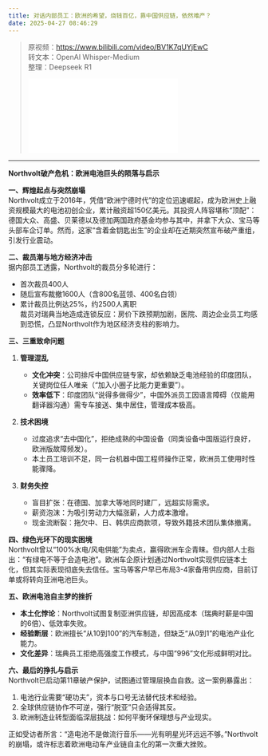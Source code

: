 ```yaml
---
title: 对话内部员工：欧洲的希望，烧钱百亿，靠中国供应链，依然难产？
date: 2025-04-27 08:46:29
---
```


> 原视频：https://www.bilibili.com/video/BV1K7qUYjEwC<br>转文本：OpenAI Whisper-Medium<br>整理：Deepseek R1
>
> <iframe src="//player.bilibili.com/player.html?bvid=BV1K7qUYjEwC&autoplay=0" scrolling="no" border="0" frameborder="no" framespacing="0" allowfullscreen="true"></iframe>

---

**Northvolt破产危机：欧洲电池巨头的陨落与启示**

**一、辉煌起点与突然崩塌**  
Northvolt成立于2016年，凭借“欧洲宁德时代”的定位迅速崛起，成为欧洲史上融资规模最大的电池初创企业，累计融资超150亿美元。其投资人阵容堪称“顶配”：德国大众、高盛、贝莱德以及德加两国政府基金均参与其中，并拿下大众、宝马等头部车企订单。然而，这家“含着金钥匙出生”的企业却在近期突然宣布破产重组，引发行业震动。

**二、裁员潮与地方经济冲击**  
据内部员工透露，Northvolt的裁员分多轮进行：  
- 首次裁员400人  
- 随后宣布裁撤1600人（含800名蓝领、400名白领）  
- 累计裁员比例达25%，约2500人离职  
裁员对瑞典当地造成连锁反应：房价下跌预期加剧，医院、周边企业员工均感到恐慌，凸显Northvolt作为地区经济支柱的影响力。

**三、三重致命问题**  
1. **管理混乱**  
   - **文化冲突**：公司排斥中国供应链专家，却依赖缺乏电池经验的印度团队，关键岗位任人唯亲（“加入小圈子比能力更重要”）。  
   - **效率低下**：印度团队“说得多做得少”，中国外派员工因语言障碍（仅能用翻译器沟通）需专车接送、集中居住，管理成本极高。  

2. **技术困境**  
   - 过度追求“去中国化”，拒绝成熟的中国设备（同类设备中国版运行良好，欧洲版故障频发）。  
   - 本土员工培训不足，同一台机器中国工程师操作正常，欧洲员工使用时性能骤降。  

3. **财务失控**  
   - 盲目扩张：在德国、加拿大等地同时建厂，远超实际需求。  
   - 薪资泡沫：为吸引劳动力大幅涨薪，人力成本激增。  
   - 现金流断裂：拖欠中、日、韩供应商款项，导致外籍技术团队集体撤离。  

**四、绿色光环下的现实困境**  
Northvolt曾以“100%水电/风电供能”为卖点，赢得欧洲车企青睐。但内部人士指出：“有绿电不等于会造电池”。欧洲车企原计划通过Northvolt实现供应链本土化，但其实际表现彻底失去信任。宝马等客户早已布局3-4家备用供应商，目前订单或将转向亚洲电池巨头。

**五、欧洲电池自主梦的挫折**  
- **本土化悖论**：Northvolt试图复制亚洲供应链，却因高成本（瑞典时薪是中国的6倍）、低效率失败。  
- **经验断层**：欧洲擅长“从10到100”的汽车制造，但缺乏“从0到1”的电池产业化能力。  
- **文化差异**：瑞典员工拒绝高强度工作模式，与中国“996”文化形成鲜明对比。  

**六、最后的挣扎与启示**  
Northvolt已启动第11章破产保护，试图通过管理层换血自救。这一案例暴露出：  
1. 电池行业需要“硬功夫”，资本与口号无法替代技术和经验。  
2. 全球供应链协作不可逆，强行“脱亚”只会适得其反。  
3. 欧洲制造业转型面临深层挑战：如何平衡环保理想与产业现实。  

正如受访者所言：“造电池不是做流行音乐——光有明星光环远远不够。”Northvolt的崩塌，或许标志着欧洲电动车产业链自主化的第一次重大挫败。
